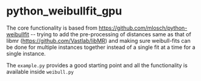 # python_weibullfit_gpu
The core functionality is based from https://github.com/mlosch/python-weibullfit -- trying to add the pre-processing of distances same as that of libmr (https://github.com/Vastlab/libMR) and making sure weibull-fits can be done for multiple instances together instead of a single fit at a time for a single instance. 

The `example.py` provides a good starting point and all the functionality is available inside `weibull.py`
